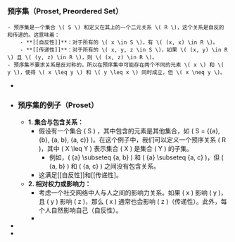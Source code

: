 ### 预序集（Proset, Preordered Set）
	- 预序集是一个集合 \( S \) 和定义在其上的一个二元关系 \( R \)，这个关系是自反的和传递的。这意味着：
		- **[[自反性]]**：对于所有的 \( x \in S \)，有 \( (x, x) \in R \)。
		- **[[传递性]]**：对于所有的 \( x, y, z \in S \)，如果 \( (x, y) \in R \) 且 \( (y, z) \in R \)，则 \( (x, z) \in R \)。
	- 预序集不要求关系是反对称的，所以在预序集中可能存在两个不同的元素 \( x \) 和 \( y \)，使得 \( x \leq y \) 和 \( y \leq x \) 同时成立，但 \( x \neq y \)。
-
- ### 预序集的例子（Proset）
	- **1. 集合与包含关系：**
		- 假设有一个集合 \( S \) ，其中包含的元素是其他集合，如 \( S = \{\{a\}, \{b\}, \{a, b\}, \{a, c\}\} \)。在这个例子中，我们可以定义一个预序关系 \( R \)，其中 \( X \leq Y \) 表示集合 \( X \) 是集合 \( Y \) 的子集。
			- 例如，\( \{a\} \subseteq \{a, b\} \) 和 \( \{a\} \subseteq \{a, c\} \)，但 \( \{a, b\} \) 和 \( \{a, c\} \) 之间没有包含关系。
		- 这满足[[自反性]]和[[传递性]。
	- **2. 相对权力或影响力：**
		- 考虑一个社交网络中人与人之间的影响力关系。如果 \( x \) 影响 \( y \)，且 \( y \) 影响 \( z \)，那么 \( x \) 通常也会影响 \( z \)（传递性）。此外，每个人自然影响自己（自反性）。
		-
-
-
